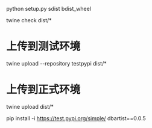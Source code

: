 

python setup.py sdist bdist_wheel


twine check dist/*


# 上传到测试环境
twine upload --repository testpypi dist/*

# 上传到正式环境
twine upload dist/*


pip install -i https://test.pypi.org/simple/ dbartist==0.0.5
